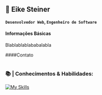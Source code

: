 ## 🚀  Eike Steiner

**`Desenvolvedor Web`, `Engenheiro de Software`**

#### Informações Básicas

Blablablablababalabla

####Contato

#




### 📚 | Conhecimentos & Habilidades:

[![My Skills](https://skillicons.dev/icons?i=html,css)](https://skillicons.dev)

#

<!--
**eikesteiner/eikesteiner** is a ✨ _special_ ✨ repository because its `README.md` (this file) appears on your GitHub profile.

Here are some ideas to get you started:

- 🔭 I’m currently working on ...
- 🌱 I’m currently learning ...
- 👯 I’m looking to collaborate on ...
- 🤔 I’m looking for help with ...
- 💬 Ask me about ...
- 📫 How to reach me: ...
- 😄 Pronouns: ...
- ⚡ Fun fact: ...
-->
